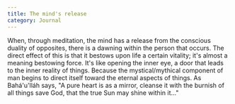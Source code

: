 ```yaml
---
title: The mind's release
category: Journal
---
```


When, through meditation, the mind has a release from the conscious
duality of opposites, there is a dawning within the person that occurs.
The direct effect of this is that it bestows upon life a certain
vitality; it's almost a meaning bestowing force.  It's like opening the
inner eye, a door that leads to the inner reality of things.  Because
the mystical/mythical component of man begins to direct itself toward
the eternal aspects of things.  As Bahá'u'lláh says, "A pure heart is as
a mirror, cleanse it with the burnish of all things save God, that the
true Sun may shine within it..."


